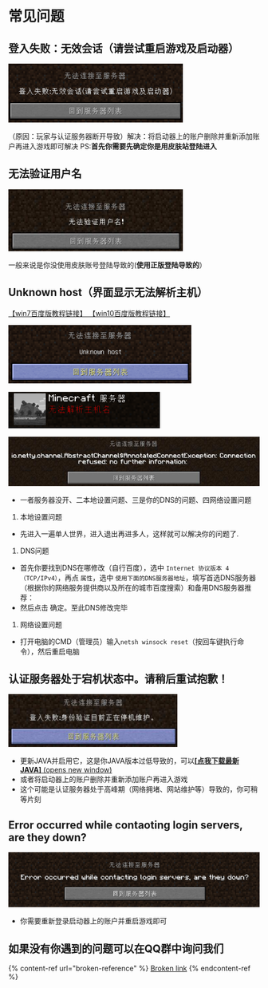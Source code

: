 # 常见问题

## 登入失败：无效会话（请尝试重启游戏及启动器） <a href="deng-ru-shi-bai-wu-xiao-hui-hua-qing-chang-shi-zhong-qi-you-xi-ji-qi-dong-qi" id="deng-ru-shi-bai-wu-xiao-hui-hua-qing-chang-shi-zhong-qi-you-xi-ji-qi-dong-qi"></a>

![](.gitbook/assets/登入失败：无效会话（请尝试重启游戏及启动器）.png)

（原因：玩家与认证服务器断开导致）解决：将启动器上的账户删除并重新添加账户再进入游戏即可解决 PS:**首先你需要先确定你是用皮肤站登陆进入**

## 无法验证用户名 <a href="wu-fa-yan-zheng-yong-hu-ming" id="wu-fa-yan-zheng-yong-hu-ming"></a>

![](.gitbook/assets/无法验证用户名.png)

一般来说是你没使用皮肤账号登陆导致的(**使用正版登陆导致的**）

## Unknown host（**界面显示无法解析主机**） <a href="unknownhost-jie-mian-xian-shi-wu-fa-jie-xi-zhu-ji" id="unknownhost-jie-mian-xian-shi-wu-fa-jie-xi-zhu-ji"></a>

[【win7百度版教程链接】 ](https://jingyan.baidu.com/article/f71d60375584591ab641d13c.html)[【win10百度版教程链接】](https://jingyan.baidu.com/article/2fb0ba40833b0a00f2ec5f28.html)

![](.gitbook/assets/Unknown-host.png)

![](.gitbook/assets/无法解析主机名.png)

![](.gitbook/assets/io.netty.png)

* 一者服务器没开、二本地设置问题、三是你的DNS的问题、四网络设置问题

1. 本地设置问题

* 先进入一遍单人世界，进入退出再进多人，这样就可以解决你的问题了.

1. DNS问题

* 首先你要找到DNS在哪修改（自行百度），选中 `Internet 协议版本 4（TCP/IPv4）`，再点 `属性`，选中 `使用下面的DNS服务器地址`，填写首选DNS服务器（根据你的网络服务提供商以及所在的城市百度搜索）和备用DNS服务器推荐：
* 然后点击 确定。至此DNS修改完毕

1. 网络设置问题

* 打开电脑的CMD（管理员）输入`netsh winsock reset`（按回车键执行命令），然后重启电脑

## 认证服务器处于宕机状态中。请稍后重试抱歉！ <a href="ren-zheng-fu-wu-qi-chu-yu-dang-ji-zhuang-tai-zhong-qing-shao-hou-zhong-shi-bao-qian" id="ren-zheng-fu-wu-qi-chu-yu-dang-ji-zhuang-tai-zhong-qing-shao-hou-zhong-shi-bao-qian"></a>

![](.gitbook/assets/登入失败身份验证目前正在停机维护.png)

* 更新JAVA并启用它，这是你JAVA版本过低导致的，可以[**\[点我下载最新JAVA\]** (opens new window)](https://en.vessoft.com/software/windows/download/java)
* 或者将启动器上的账户删除并重新添加账户再进入游戏
* 这个可能是认证服务器处于高峰期（网络拥堵、网站维护等）导致的，你可稍等片刻

## Error occurred while contaoting login servers, are they down? <a href="error-occurred-while-contaoting-login-servers-are-they-down" id="error-occurred-while-contaoting-login-servers-are-they-down"></a>

![](.gitbook/assets/Error-occurred.png)

* 你需要重新登录启动器上的账户并重启游戏即可

## 如果没有你遇到的问题可以在QQ群中询问我们 <a href="ru-guo-mei-you-ni-yu-dao-de-wen-ti-ke-yi-zai-xia-fang-fu-dai-jie-tu-ping-lun" id="ru-guo-mei-you-ni-yu-dao-de-wen-ti-ke-yi-zai-xia-fang-fu-dai-jie-tu-ping-lun"></a>

{% content-ref url="broken-reference" %}
[Broken link](broken-reference)
{% endcontent-ref %}
